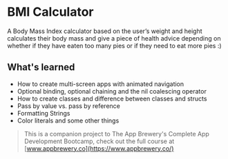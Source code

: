 

#  BMI Calculator

A Body Mass Index calculator based on the user’s weight and height calculates their body mass and give a piece of health advice depending on whether if they have eaten too many pies or if they need to eat more pies :)

## What's learned

* How to create multi-screen apps with animated navigation
* Optional binding, optional chaining and the nil coalescing operator
* How to create classes and difference between classes and structs
* Pass by value vs. pass by reference
* Formatting Strings
* Color literals 
and some other things





>This is a companion project to The App Brewery's Complete App Development Bootcamp, check out the full course at [www.appbrewery.co](https://www.appbrewery.co/)



